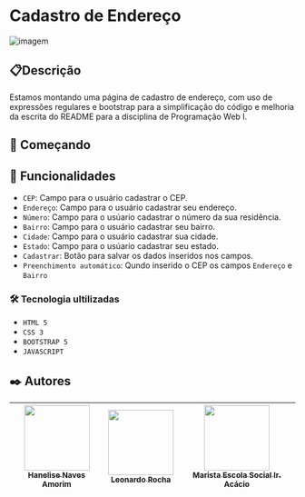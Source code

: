 # Cadastro de Endereço
![imagem](img/capacadenreco.png)

## 📋Descrição
Estamos montando uma página de cadastro de endereço, com uso de expressões regulares e bootstrap para a simplificação do código e  melhoria da escrita do README para a disciplina de Programação Web I. 

## 🚀 Começando

## 🔧 Funcionalidades
- `CEP`: Campo para o usuário cadastrar o CEP.
- `Endereço`: Campo para o usuário cadastrar seu endereço.
- `Número`: Campo para o usúario cadastrar o número da sua residência.
- `Bairro`: Campo para o usuário cadastrar seu bairro.
- `Cidade`: Campo para o usuário cadastrar sua cidade.
- `Estado`: Campo para o usúario cadastrar seu estado.
- `Cadastrar`: Botão para salvar os dados inseridos nos campos.
- `Preenchimento automático`: Qundo inserido o CEP os campos `Endereço` e `Bairro`

### 🛠️ Tecnologia ultilizadas
- ``HTML 5``
- ``CSS 3``
- ``BOOTSTRAP 5``
- ``JAVASCRIPT``

## ✒️ Autores
| [<img loading="lazy" src="https://avatars.githubusercontent.com/u/105460028?v=4" width=115><br><sub>Hanelise Naves Amorim</sub>](https://github.com/hiseamorim) |  [<img loading="lazy" src="https://avatars.githubusercontent.com/u/86802310?v=4" width=115><br><sub>Leonardo Rocha</sub>](https://github.com/LeonardoRochaMarista) |  [<img loading="lazy" src="https://avatars.githubusercontent.com/u/86796647?s=200&v=4" width=115><br><sub>Marista Escola Social Ir. Acácio</sub>](https://github.com/MaristaIrAcacio) |
| :---: | :---: | :---: |

